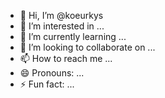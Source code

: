 - 👋 Hi, I’m @koeurkys
- 👀 I’m interested in ...
- 🌱 I’m currently learning ...
- 💞️ I’m looking to collaborate on ...
- 📫 How to reach me ...
- 😄 Pronouns: ...
- ⚡ Fun fact: ...

<!---
koeurkys/koeurkys is a ✨ special ✨ repository because its `README.md` (this file) appears on your GitHub profile.
You can click the Preview link to take a look at your changes.
--->
